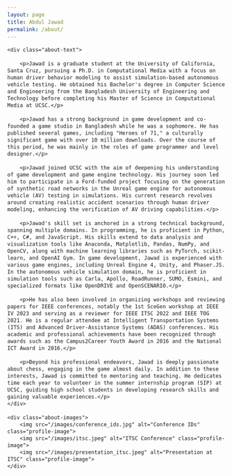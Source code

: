 ```yaml
---
layout: page
title: Abdul Jawad
permalink: /about/
---
```


<div class="about-container">

    <div class="about-text">

        <p>Jawad is a graduate student at the University of California, Santa Cruz, pursuing a Ph.D. in Computational Media with a focus on human driver behavior modeling to assist simulation-based autonomous vehicle testing. He obtained his Bachelor's degree in Computer Science and Engineering from the Bangladesh University of Engineering and Technology before completing his Master of Science in Computational Media at UCSC.</p>

        <p>Jawad has a strong background in game development and co-founded a game studio in Bangladesh while he was a sophomore. He has published several games, including "Heroes of 71," a culturally significant game with over 10 million downloads. Over the course of this period, he was mainly in the roles of game programmer and level designer.</p>

        <p>Jawad joined UCSC with the aim of deepening his understanding of game development and game engine technology. His journey soon led him to participate in a Ford-funded project focusing on the generation of synthetic road networks in the Unreal game engine for autonomous vehicle (AV) testing in simulations. His current research revolves around creating realistic accident scenarios through human driver modeling, enhancing the verification of AV driving capabilities.</p>

        <p>Jawad's skill set is anchored in a strong technical background, spanning multiple domains. In programming, he is proficient in Python, C++, C#, and JavaScript. His skills extend to data analysis and visualization tools like Anaconda, Matplotlib, Pandas, NumPy, and OpenCV, along with machine learning libraries such as PyTorch, scikit-learn, and OpenAI Gym. In game development, Jawad is experienced with various game engines, including Unreal Engine 4, Unity, and Phaser.JS. In the autonomous vehicle simulation domain, he is proficient in simulation tools such as Carla, Apollo, RoadRunner, SUMO, Esmini, and specialized formats like OpenDRIVE and OpenSCENARIO.</p>

        <p>He has also been involved in organizing workshops and reviewing papers for IEEE conferences, notably the 1st SceGen workshop at IEEE IV 2023 and serving as a reviewer for IEEE ITSC 2022 and IEEE TOG 2021. He is a regular attendee at Intelligent Transportation Systems (ITS) and Advanced Driver-Assistance Systems (ADAS) conferences. His academic and professional achievements have been recognized through awards such as the Campus2Career Youth Award in 2016 and the National ICT Award in 2016.</p>

        <p>Beyond his professional endeavors, Jawad is deeply passionate about chess, engaging in the game almost daily. In addition to these interests, Jawad is committed to mentoring and teaching. He dedicates time each year to volunteer in the summer internship program (SIP) at UCSC, guiding high school students in developing research skills and gaining valuable experiences.</p>
    </div>

    <div class="about-images">
        <img src="/images/conference_ids.jpg" alt="Conference IDs" class="profile-image">
        <img src="/images/itsc.jpeg" alt="ITSC Conference" class="profile-image">
        <img src="/images/presentation_itsc.jpeg" alt="Presentation at ITSC" class="profile-image">
    </div>

</div>
